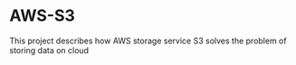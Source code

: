 # AWS-S3
This project describes how AWS storage service S3 solves the problem of storing data on cloud
